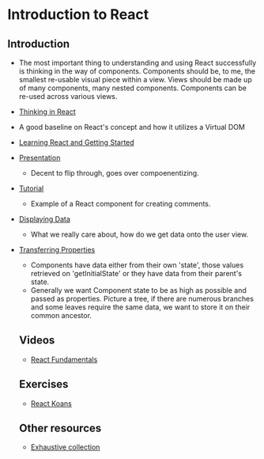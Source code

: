 # Introduction to React


## Introduction
* The most important thing to understanding and using React successfully is thinking in the way of components.  Components should be, to me, the smallest re-usable visual piece within a view. Views should be made up of many components, many nested components.  Components can be re-used across various views.

* [Thinking in React](http://facebook.github.io/react/docs/thinking-in-react.html)
* A good baseline on React's concept and how it utilizes a Virtual DOM

* [Learning React and Getting Started](https://scotch.io/tutorials/learning-react-getting-started-and-concepts)

* [Presentation](https://speakerdeck.com/pedronauck/reactjs-keep-simple-everything-can-be-a-component)
  * Decent to flip through, goes over compoenentizing.




* [Tutorial](http://facebook.github.io/react/docs/tutorial.html)
  * Example of a React component for creating comments.


* [Displaying Data](http://facebook.github.io/react/docs/displaying-data.html)
  * What we really care about, how do we get data onto the user view.


* [Transferring Properties](http://facebook.github.io/react/docs/transferring-props.html)
  * Components have data either from their own 'state', those values retrieved on 'getInitialState' or they have data from their parent's state.
  * Generally we want Component state to be as high as possible and passed as properties. Picture a tree, if there are numerous branches and some leaves require the same data, we want to store it on their common ancestor.



  ## Videos
  * [React Fundamentals](https://egghead.io/series/react-fundamentals)


  ## Exercises
  * [React Koans](https://github.com/arkency/reactjs_koans)


  ## Other resources
  * [Exhaustive collection](https://github.com/enaqx/awesome-react)
